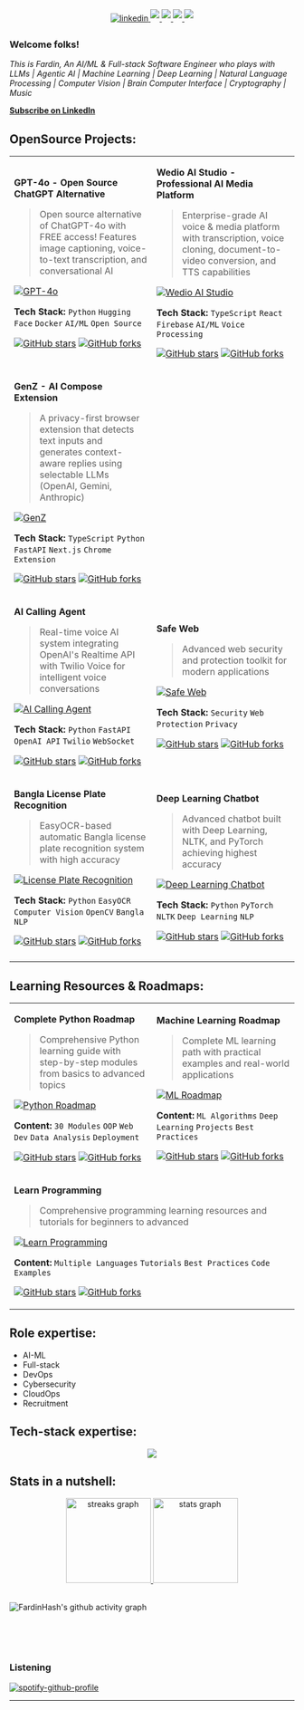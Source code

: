 <!-- <div align=center>
        <img src="https://readme-typing-svg.herokuapp.com?color=gotham&size=32&center=true&vCenter=true&width=600&height=50&lines=Hiii,+I'm+Fardin+🍂;Researcher+and+Engineer+(AI-ML);" alt="Headline" />
    </div>

<div align=center>
  <img src="https://capsule-render.vercel.app/api?type=waving&color=gradient&height=60&section=footer"/>
  </div>

<br/>

<br/>

<br/> -->
<div align=center>
<a href="https://linkedin.com/in/fardinkai" target="_blank">
<img src=https://img.shields.io/badge/linkedin-%231E77B5.svg?&style=for-the-badge&logo=linkedin&logoColor=white alt=linkedin style="margin-bottom: 5px;" />
</a>
<a href="https://www.leetcode.com/fardinkai" target="_blank">
<img src=https://img.shields.io/badge/-LeetCode-FFA116?style=for-the-badge&logo=LeetCode&logoColor=black style="margin-bottom: 5px;" />
</a>
<a href="https://www.kaggle.com/fardinpy" target="_blank">
<img src=https://img.shields.io/badge/Kaggle-20BEFF?style=for-the-badge&logo=Kaggle&logoColor=white style="margin-bottom: 5px;" />
</a>
<a href="https://www.hackerrank.com/fardinkai" target="_blank">
<img src=https://img.shields.io/badge/-Hackerrank-2EC866?style=for-the-badge&logo=HackerRank&logoColor=white style="margin-bottom: 5px;" />
</a>
<a href="https://app.datacamp.com/profile/fardinkai" target="_blank">
<img src=https://img.shields.io/badge/Datacamp-05192D?style=for-the-badge&logo=datacamp&logoColor=65FF8F style="margin-bottom: 5px;" />
</a>
</div>

### Welcome folks!

_This is Fardin, An AI/ML & Full-stack Software Engineer who plays with LLMs | Agentic AI | Machine Learning | Deep Learning | Natural Language Processing | Computer Vision | Brain Computer Interface | Cryptography | Music_

<a class="libutton" href="https://www.linkedin.com/build-relation/newsletter-follow?entityUrn=7148647221415059456" target="_blank"><b>Subscribe on LinkedIn</b></a>

## OpenSource Projects:

<div align="center">

<table>
<tr>
<td width="50%">

**GPT-4o - Open Source ChatGPT Alternative**

> Open source alternative of ChatGPT-4o with FREE access! Features image captioning, voice-to-text transcription, and conversational AI

[![GPT-4o](https://img.shields.io/badge/GPT--4o-Open%20Source%20ChatGPT-orange?style=for-the-badge&logo=github)](https://github.com/FardinHash/GPT-4o)

**Tech Stack:** `Python` `Hugging Face` `Docker` `AI/ML` `Open Source`

[![GitHub stars](https://img.shields.io/github/stars/FardinHash/GPT-4o?style=social&label=Stars)](https://github.com/FardinHash/GPT-4o/stargazers)
[![GitHub forks](https://img.shields.io/github/forks/FardinHash/GPT-4o?style=social&label=Forks)](https://github.com/FardinHash/GPT-4o/network)

</td>
<td width="50%">

**Wedio AI Studio - Professional AI Media Platform**

> Enterprise-grade AI voice & media platform with transcription, voice cloning, document-to-video conversion, and TTS capabilities

[![Wedio AI Studio](https://img.shields.io/badge/Wedio-AI%20Media%20Platform-purple?style=for-the-badge&logo=github)](https://github.com/intellwe/wedio)

**Tech Stack:** `TypeScript` `React` `Firebase` `AI/ML` `Voice Processing`

[![GitHub stars](https://img.shields.io/github/stars/intellwe/wedio?style=social&label=Stars)](https://github.com/intellwe/wedio/stargazers)
[![GitHub forks](https://img.shields.io/github/forks/intellwe/wedio?style=social&label=Forks)](https://github.com/intellwe/wedio/network)

</td>
</tr>
<tr>
<td width="50%">

**GenZ - AI Compose Extension**

> A privacy-first browser extension that detects text inputs and generates context-aware replies using selectable LLMs (OpenAI, Gemini, Anthropic)

[![GenZ](https://img.shields.io/badge/GenZ-AI%20Compose-blue?style=for-the-badge&logo=github)](https://github.com/FardinHash/GenZ)

**Tech Stack:** `TypeScript` `Python` `FastAPI` `Next.js` `Chrome Extension`

[![GitHub stars](https://img.shields.io/github/stars/FardinHash/GenZ?style=social&label=Stars)](https://github.com/FardinHash/GenZ/stargazers)
[![GitHub forks](https://img.shields.io/github/forks/FardinHash/GenZ?style=social&label=Forks)](https://github.com/FardinHash/GenZ/network)

</td>
</tr>
<tr>
<td width="50%">

**AI Calling Agent**

> Real-time voice AI system integrating OpenAI's Realtime API with Twilio Voice for intelligent voice conversations

[![AI Calling Agent](https://img.shields.io/badge/AI%20Calling-Voice%20Agent-green?style=for-the-badge&logo=github)](https://github.com/FardinHash/ai-calling-agent)

**Tech Stack:** `Python` `FastAPI` `OpenAI API` `Twilio` `WebSocket`

[![GitHub stars](https://img.shields.io/github/stars/FardinHash/ai-calling-agent?style=social&label=Stars)](https://github.com/FardinHash/ai-calling-agent/stargazers)
[![GitHub forks](https://img.shields.io/github/forks/FardinHash/ai-calling-agent?style=social&label=Forks)](https://github.com/FardinHash/ai-calling-agent/network)

</td>
<td width="50%">

**Safe Web**

> Advanced web security and protection toolkit for modern applications

[![Safe Web](https://img.shields.io/badge/Safe%20Web-Security%20Toolkit-red?style=for-the-badge&logo=github)](https://github.com/intellwe/safe-web)

**Tech Stack:** `Security` `Web Protection` `Privacy`

[![GitHub stars](https://img.shields.io/github/stars/intellwe/safe-web?style=social&label=Stars)](https://github.com/intellwe/safe-web/stargazers)
[![GitHub forks](https://img.shields.io/github/forks/intellwe/safe-web?style=social&label=Forks)](https://github.com/intellwe/safe-web/network)

</td>
</tr>
<tr>
<td width="50%">

**Bangla License Plate Recognition**

> EasyOCR-based automatic Bangla license plate recognition system with high accuracy

[![License Plate Recognition](https://img.shields.io/badge/License%20Plate-OCR%20Recognition-yellow?style=for-the-badge&logo=github)](https://github.com/FardinHash/EasyOCR-based-Automatic-Bangla-License-Plate-Recognition)

**Tech Stack:** `Python` `EasyOCR` `Computer Vision` `OpenCV` `Bangla NLP`

[![GitHub stars](https://img.shields.io/github/stars/FardinHash/EasyOCR-based-Automatic-Bangla-License-Plate-Recognition?style=social&label=Stars)](https://github.com/FardinHash/EasyOCR-based-Automatic-Bangla-License-Plate-Recognition/stargazers)
[![GitHub forks](https://img.shields.io/github/forks/FardinHash/EasyOCR-based-Automatic-Bangla-License-Plate-Recognition?style=social&label=Forks)](https://github.com/FardinHash/EasyOCR-based-Automatic-Bangla-License-Plate-Recognition/network)

</td>
<td width="50%">

**Deep Learning Chatbot**

> Advanced chatbot built with Deep Learning, NLTK, and PyTorch achieving highest accuracy

[![Deep Learning Chatbot](https://img.shields.io/badge/Deep%20Learning-Chatbot%20NLP-teal?style=for-the-badge&logo=github)](https://github.com/FardinHash/Chatbot-Deep-Learning)

**Tech Stack:** `Python` `PyTorch` `NLTK` `Deep Learning` `NLP`

[![GitHub stars](https://img.shields.io/github/stars/FardinHash/Chatbot-Deep-Learning?style=social&label=Stars)](https://github.com/FardinHash/Chatbot-Deep-Learning/stargazers)
[![GitHub forks](https://img.shields.io/github/forks/FardinHash/Chatbot-Deep-Learning?style=social&label=Forks)](https://github.com/FardinHash/Chatbot-Deep-Learning/network)

</td>
</tr>
<tr>
<td width="50%" colspan="2">

</td>
</tr>
</table>

</div>

## Learning Resources & Roadmaps:

<div align="center">

<table>
<tr>
<td width="50%">

**Complete Python Roadmap**

> Comprehensive Python learning guide with step-by-step modules from basics to advanced topics

[![Python Roadmap](https://img.shields.io/badge/Python-Complete%20Roadmap-brightgreen?style=for-the-badge&logo=python)](https://github.com/FardinHash/Complete-Python-Roadmap)

**Content:** `30 Modules` `OOP` `Web Dev` `Data Analysis` `Deployment`

[![GitHub stars](https://img.shields.io/github/stars/FardinHash/Complete-Python-Roadmap?style=social&label=Stars)](https://github.com/FardinHash/Complete-Python-Roadmap/stargazers)
[![GitHub forks](https://img.shields.io/github/forks/FardinHash/Complete-Python-Roadmap?style=social&label=Forks)](https://github.com/FardinHash/Complete-Python-Roadmap/network)

</td>
<td width="50%">

**Machine Learning Roadmap**

> Complete ML learning path with practical examples and real-world applications

[![ML Roadmap](https://img.shields.io/badge/Machine%20Learning-Roadmap%20Guide-blue?style=for-the-badge&logo=github)](https://github.com/FardinHash/Machine-Learning-Roadmap)

**Content:** `ML Algorithms` `Deep Learning` `Projects` `Best Practices`

[![GitHub stars](https://img.shields.io/github/stars/FardinHash/Machine-Learning-Roadmap?style=social&label=Stars)](https://github.com/FardinHash/Machine-Learning-Roadmap/stargazers)
[![GitHub forks](https://img.shields.io/github/forks/FardinHash/Machine-Learning-Roadmap?style=social&label=Forks)](https://github.com/FardinHash/Machine-Learning-Roadmap/network)

</td>
</tr>
<tr>
<td width="50%" colspan="2">

**Learn Programming**

> Comprehensive programming learning resources and tutorials for beginners to advanced

[![Learn Programming](https://img.shields.io/badge/Learn-Programming%20Guide-orange?style=for-the-badge&logo=github)](https://github.com/FardinHash/Learn-Programming)

**Content:** `Multiple Languages` `Tutorials` `Best Practices` `Code Examples`

[![GitHub stars](https://img.shields.io/github/stars/FardinHash/Learn-Programming?style=social&label=Stars)](https://github.com/FardinHash/Learn-Programming/stargazers)
[![GitHub forks](https://img.shields.io/github/forks/FardinHash/Learn-Programming?style=social&label=Forks)](https://github.com/FardinHash/Learn-Programming/network)

</td>
</tr>
</table>

</div>

## Role expertise:

- AI-ML
- Full-stack
- DevOps
- Cybersecurity
- CloudOps
- Recruitment

## Tech-stack expertise:

<p align="center">
  <a href="https://fardinkai.dev">
    <img src="https://skillicons.dev/icons?i=python,js,react,nodejs,typescript,docker,azure,gcp,terraform,kali,debian" />
  </a>
</p>

## Stats in a nutshell:

<div align="center">
        <a href="https://github.com/FardinHash">
<!--   <img src="https://github-readme-stats.vercel.app/api/top-langs/?username=FardinHash&custom_title=FardinHash's%20Used%20Languages&langs_count=6&card_width=400&theme=gotham&hide_border=true&layout=compact" alt="Most used languages" /> 
                <br> -->
  <img src="https://streak-stats.demolab.com?user=FardinHash&theme=gotham&hide_border=true&border_radius=0&background=000000&" height="150" alt="streaks graph"  />
  <img src="https://github-readme-stats-eight-theta.vercel.app/api?username=FardinHash&custom_title=FardinHash's%20GitHub%20Stats&show_icons=true&theme=gotham&hide_border=true&bg_color=000000&border_radius=0&count_private=true" height="150" alt="stats graph"  />
  </a>
</div> <br>

![FardinHash's github activity graph](https://github-readme-activity-graph.vercel.app/graph?username=FardinHash&custom_title=Activity%20Graph&days=50&hide_border=true&theme=gotham)

<br/>

<br/>

<br/>

### Listening

[![spotify-github-profile](https://spotify-github-profile.kittinanx.com/api/view?uid=zarabvx8tfys9k1y6s6m8gz03&cover_image=false&theme=default&show_offline=false&background_color=121212&interchange=true&bar_color_cover=false)](https://open.spotify.com/user/zarabvx8tfys9k1y6s6m8gz03)
<br />

---
